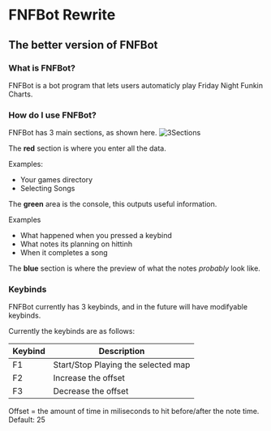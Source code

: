 # FNFBot Rewrite
## The better version of FNFBot

### What is FNFBot?

FNFBot is a bot program that lets users automaticly play Friday Night Funkin Charts.

### How do I use FNFBot?
FNFBot has 3 main sections, as shown here.
![3Sections](https://i.imgur.com/fwlUZPg.png)

The **red** section is where you enter all the data. 

Examples:

- Your games directory
- Selecting Songs

The **green** area is the console, this outputs useful information.

Examples

- What happened when you pressed a keybind
- What notes its planning on hittinh
- When it completes a song

The **blue** section is where the preview of what the notes *probably* look like.

### Keybinds
FNFBot currently has 3 keybinds, and in the future will have modifyable keybinds.

Currently the keybinds are as follows:

| Keybind      | Description |
| ----------- | ----------- |
| F1      | Start/Stop Playing the selected map       |
| F2   | Increase the offset        |
| F3   | Decrease the offset        |

Offset = the amount of time in miliseconds to hit before/after the note time.
Default: 25